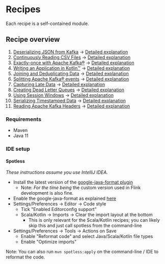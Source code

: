 # Recipes

Each recipe is a self-contained module.

## Recipe overview

1. [Deserializing JSON from Kafka](kafka-json-to-pojo) -> [Detailed explanation](https://docs.immerok.cloud/docs/cookbook/deserializing-json-from-kafka-to-apache-flink-pojo/)
2. [Continuously Reading CSV Files](continuous-file-reading) -> [Detailed explanation](https://docs.immerok.cloud/docs/cookbook/continuously-reading-csv-files-with-apache-flink/)
3. [Exactly-once with Apache Kafka®](kafka-exactly-once) -> [Detailed explanation](https://docs.immerok.cloud/docs/cookbook/exactly-once-with-apache-kafka-and-apache-flink/)
4. [Writing an Application in Kotlin™](kotlin) -> [Detailed explanation](https://docs.immerok.cloud/docs/cookbook/writing-application-in-kotlin/)
5. [Joining and Deduplicating Data](table-deduplicated-join) -> [Detailed explanation](https://docs.immerok.cloud/docs/cookbook/joining-and-deduplicating-data/)
6. [Splitting Apache Kafka® events](split-stream) -> [Detailed explanation](https://docs.immerok.cloud/docs/cookbook/splitting-apache-kafka-events-to-different-outputs-with-apache-flink/)
7. [Capturing Late Data](late-data-to-sink) -> [Detailed explanation](https://docs.immerok.cloud/docs/cookbook/capturing-late-data-and-send-to-separate-sink-with-apache-flink/)
8. [Creating Dead Letter Queues](kafka-dead-letter) -> [Detailed explanation](https://docs.immerok.cloud/docs/cookbook/creating-dead-letter-queues-from-and-to-apache-kafka-with-apache-flink/)
9. [Using Session Windows](session-window) -> [Detailed explanation](https://docs.immerok.cloud/docs/cookbook/using-session-windows/)
10. [Serializing Timestamped Data](latest-transaction) -> [Detailed explanation](https://docs.immerok.cloud/docs/cookbook/serializing-timestamped-data/)
11. [Reading Apache Kafka Headers](kafka-headers) -> [Detailed explanation](https://docs.immerok.cloud/docs/cookbook/reading-apache-kafka-headers-with-apache-flink/)

### Requirements

* Maven
* Java 11

### IDE setup

#### Spotless

_These instructions assume you use IntelliJ IDEA._

* Install the latest version of the [google-java-format plugin](https://plugins.jetbrains.com/plugin/8527-google-java-format)
    * Note: _For the time being_ the custom version used in Flink development is also fine.
* Enable the google-java-format as explained [here](https://github.com/google/google-java-format#intellij-android-studio-and-other-jetbrains-ides)
* Settings/Preferences -> Editor -> Code style
    * Tick "Enabled Editorconfig support"
    * Scala/Kotlin -> Imports -> Clear the import layout at the bottom
        * This is only relevant for the Scala/Kotlin recipes; you can likely skip this and just call spotless from the command-line
* Settings/Preferences -> Tools -> Actions on Save
  * Enable "Reformat code" and select Java/Scala/Kotlin file types
  * Enable "Optimize imports"

Note: You can also run `mvn spotless:apply` on the command-line / IDE to reformat the code.
